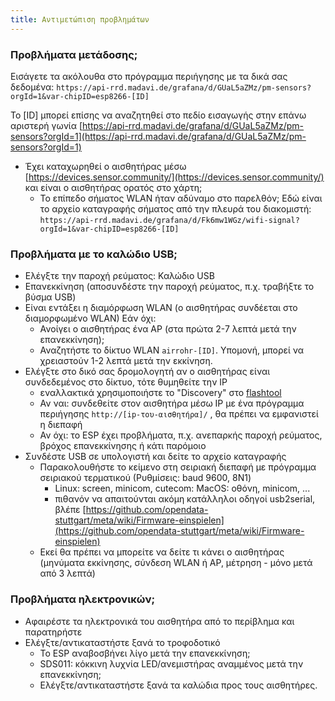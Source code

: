 ```yaml
---
title: Αντιμετώπιση προβλημάτων
---
```


### Προβλήματα μετάδοσης;
Εισάγετε τα ακόλουθα στο πρόγραμμα περιήγησης με τα δικά σας δεδομένα:
`https://api-rrd.madavi.de/grafana/d/GUaL5aZMz/pm-sensors?orgId=1&var-chipID=esp8266-[ID]`

Το [ID] μπορεί επίσης να αναζητηθεί στο πεδίο εισαγωγής στην επάνω αριστερή γωνία [https://api-rrd.madavi.de/grafana/d/GUaL5aZMz/pm-sensors?orgId=1](https://api-rrd.madavi.de/grafana/d/GUaL5aZMz/pm-sensors?orgId=1)

* Έχει καταχωρηθεί ο αισθητήρας μέσω [https://devices.sensor.community/](https://devices.sensor.community/) και είναι ο αισθητήρας ορατός στο χάρτη;
    * Το επίπεδο σήματος WLAN ήταν αδύναμο στο παρελθόν;
      Εδώ είναι το αρχείο καταγραφής σήματος από την πλευρά του διακομιστή: `https://api-rrd.madavi.de/grafana/d/Fk6mw1WGz/wifi-signal?orgId=1&var-chipID=esp8266-[ID]`


### Προβλήματα με το καλώδιο USB;
* Ελέγξτε την παροχή ρεύματος: Καλώδιο USB
* Επανεκκίνηση (αποσυνδέστε την παροχή ρεύματος, π.χ. τραβήξτε το βύσμα USB)
* Είναι εντάξει η διαμόρφωση WLAN (ο αισθητήρας συνδέεται στο διαμορφωμένο WLAN) Εάν όχι:
    * Ανοίγει ο αισθητήρας ένα AP (στα πρώτα 2-7 λεπτά μετά την επανεκκίνηση);
    * Αναζητήστε το δίκτυο WLAN `airrohr-[ID]`. Υπομονή, μπορεί να χρειαστούν 1-2 λεπτά μετά την εκκίνηση.
* Ελέγξτε στο δικό σας δρομολογητή αν ο αισθητήρας είναι συνδεδεμένος στο δίκτυο, τότε θυμηθείτε την IP
    * εναλλακτικά χρησιμοποιήστε το "Discovery" στο [flashtool](https://github.com/opendata-stuttgart/airrohr-firmware-flasher//)
    * Αν ναι: συνδεθείτε στον αισθητήρα μέσω IP με ένα πρόγραμμα περιήγησης `http://[ip-του-αισθητήρα]/` , θα πρέπει να εμφανιστεί η διεπαφή
    * Αν όχι: το ESP έχει προβλήματα, π.χ. ανεπαρκής παροχή ρεύματος, βρόχος επανεκκίνησης ή κάτι παρόμοιο
* Συνδέστε USB σε υπολογιστή και δείτε το αρχείο καταγραφής
    * Παρακολουθήστε το κείμενο στη σειριακή διεπαφή με πρόγραμμα σειριακού τερματικού (Ρυθμίσεις: baud 9600, 8N1)
        * Linux: screen, minicom, cutecom: MacOS: οθόνη, minicom, ...
        * πιθανόν να απαιτούνται ακόμη κατάλληλοι οδηγοί usb2serial, βλέπε [https://github.com/opendata-stuttgart/meta/wiki/Firmware-einspielen](https://github.com/opendata-stuttgart/meta/wiki/Firmware-einspielen)
    * Εκεί θα πρέπει να μπορείτε να δείτε τι κάνει ο αισθητήρας (μηνύματα εκκίνησης, σύνδεση WLAN ή AP, μέτρηση - μόνο μετά από 3 λεπτά)

### Προβλήματα ηλεκτρονικών;
* Αφαιρέστε τα ηλεκτρονικά του αισθητήρα από το περίβλημα και παρατηρήστε
* Ελέγξτε/αντικαταστήστε ξανά το τροφοδοτικό
    * Το ESP αναβοσβήνει λίγο μετά την επανεκκίνηση;
    * SDS011: κόκκινη λυχνία LED/ανεμιστήρας αναμμένος μετά την επανεκκίνηση;
    * Ελέγξτε/αντικαταστήστε ξανά τα καλώδια προς τους αισθητήρες.